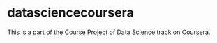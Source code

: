 datasciencecoursera
===================

This is a part of the Course Project of Data Science track on Coursera.
